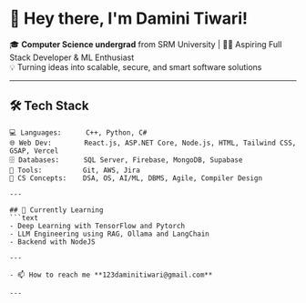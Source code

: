 # 👋 Hey there, I'm Damini Tiwari!

🎓 **Computer Science undergrad** from SRM University | 👩‍💻 Aspiring Full Stack Developer & ML Enthusiast  
💡 Turning ideas into scalable, secure, and smart software solutions

---

## 🛠 Tech Stack

```text
💻 Languages:      C++, Python, C#
🌐 Web Dev:        React.js, ASP.NET Core, Node.js, HTML, Tailwind CSS, GSAP, Vercel
🗄️ Databases:      SQL Server, Firebase, MongoDB, Supabase
🧰 Tools:          Git, AWS, Jira
🧠 CS Concepts:    DSA, OS, AI/ML, DBMS, Agile, Compiler Design

---

## 🚀 Currently Learning
```text
- Deep Learning with TensorFlow and Pytorch
- LLM Engineering using RAG, Ollama and LangChain
- Backend with NodeJS 

---

- 📫 How to reach me **123daminitiwari@gmail.com**

---
